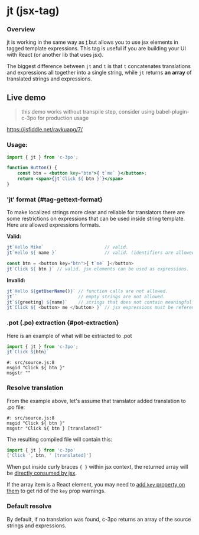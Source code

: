 # jt \(jsx-tag\)

### Overview
jt is working in the same way as [t](tag-gettext--t-.md) but allows you to
use jsx elements in tagged template expressions.
This tag is useful if you are building your UI with React (or another lib that uses jsx).

The biggest difference between `jt` and `t` is that `t` concatenates translations and expressions all together into a single string, while `jt` returns **an array** of translated strings and expressions.

## Live demo
> this demo works without transpile step, consider using babel-plugin-c-3po for production usage

https://jsfiddle.net/ravkuapg/7/

### Usage:

```jsx
import { jt } from 'c-3po';

function Button() {
    const btn = <button key="btn">{ t`me` }</button>;
    return <span>{jt`Click ${ btn }`}</span>
}
```

### 'jt' format {#tag-gettext-format}

To make localized strings more clear and reliable for translators there are some restrictions on expressions that can be used inside string template. Here are allowed expressions formats.

**Valid:**

```js
jt`Hello Mike`                       // valid.
jt`Hello ${ name }`                  // valid. (identifiers are allowed)

const btn = <button key="btn">{ t`me` }</button>
jt`Click ${ btn }` // valid. jsx elements can be used as expressions.
```

**Invalid:**

```js
jt`Hello ${getUserName()}` // function calls are not allowed.
jt``                       // empty strings are not allowed.
jt`${greeting} ${name}`    // strings that does not contain meaningful information are not allowed.
jt`Click ${ <button> me </button> }` // jsx expressions must be referenced through a variables 
```

### .pot \(.po\) extraction {#pot-extraction}

Here is an example of what will be extracted to .pot

```js
import { jt } from 'c-3po';
jt`Click ${btn}`
```

```po
#: src/source.js:8
msgid "Click ${ btn }"
msgstr ""
```

### Resolve translation

From the example above, let's assume that translator added translation to .po file:

```po
#: src/source.js:8
msgid "Click ${ btn }"
msgstr "Click ${ btn } [translated]"
```

The resulting compiled file will contain this:

```js
import { jt } from 'c-3po'
['Click ', btn, ' [translated]']
```

When put inside curly braces `{ }` within jsx context, the returned array will be [directly consumed by jsx](https://facebook.github.io/react/docs/lists-and-keys.html).

If the array item is a React element, you may need to [add `key` property on them](https://facebook.github.io/react/docs/lists-and-keys.html#keys) to get rid of the `key` prop warnings.

### Default resolve

By default, if no translation was found, c-3po returns an array of the source strings and expressions.
